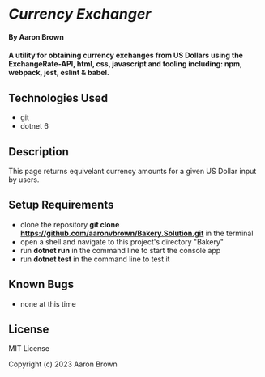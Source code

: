 # _Currency Exchanger_

#### By **Aaron Brown**

#### A utility for obtaining currency exchanges from US Dollars using the ExchangeRate-API, html, css, javascript and tooling including: npm, webpack, jest, eslint & babel.

## Technologies Used

* git
* dotnet 6

## Description

This page returns equivelant currency amounts for a given US Dollar input by users.

## Setup Requirements

* clone the repository **git clone https://github.com/aaronvbrown/Bakery.Solution.git** in the terminal
* open a shell and navigate to this project's directory "Bakery"
* run **dotnet run** in the command line to start the console app
* run **dotnet test** in the command line to test it

## Known Bugs
* none at this time

## License
MIT License

Copyright (c) 2023 Aaron Brown